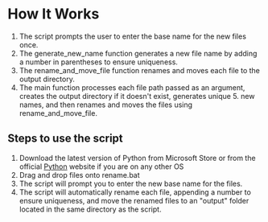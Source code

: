 # How It Works
1. The script prompts the user to enter the base name for the new files once.
2. The generate_new_name function generates a new file name by adding a number in parentheses to ensure uniqueness.
3. The rename_and_move_file function renames and moves each file to the output directory.
4. The main function processes each file path passed as an argument, creates the output directory if it doesn't exist, generates unique 5. new names, and then renames and moves the files using rename_and_move_file.

## Steps to use the script
1. Download the latest version of Python from Microsoft Store or from the official  [Python](https://www.python.org/downloads/) website if you are on any other OS
2. Drag and drop files onto rename.bat
3. The script will prompt you to enter the new base name for the files.
4. The script will automatically rename each file, appending a number to ensure uniqueness, and move the renamed files to an "output" folder located in the same directory as the script.
